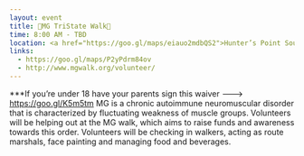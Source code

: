 ```yaml
---
layout: event
title: 👟MG TriState Walk👟
time: 8:00 AM - TBD
location: <a href="https://goo.gl/maps/eiauo2mdbQS2">Hunter’s Point South Park</a>, Queens
links: 
  - https://goo.gl/maps/P2yPdrm84ov
  - http://www.mgwalk.org/volunteer/
---
```

***If you’re under 18 have your parents sign this waiver ---> https://goo.gl/K5m5tm
MG is a chronic autoimmune neuromuscular disorder that is characterized by fluctuating weakness of muscle groups.  Volunteers will be helping out at the MG walk, which aims to raise funds and awareness towards this order. Volunteers will be checking in walkers, acting as route marshals, face painting and managing food and beverages.
